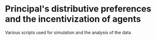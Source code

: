# Principal's distributive preferences and the incentivization of agents
Various scripts used for simulation and the analysis of the data

